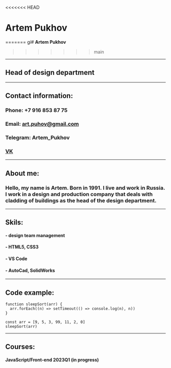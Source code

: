 <<<<<<< HEAD
# __Artem Pukhov__
=======
gi# __Artem Pukhov__
>>>>>>> main
------

## __Head of design department__
--------

## __Contact information:__

### __Phone:__ +7 916 853 87 75
### __Email:__ art.puhov@gmail.com
### __Telegram:__ Artem_Pukhov
### __[VK](https://vk.com/id5432204)__
------
## About me:
### Hello, my name is Artem. Born in 1991. I live and work in Russia. I work in a design and production company that deals with cladding of buildings as the head of the design department.
-----
## Skils:
#### - design team management
#### - HTML5, CSS3
#### - VS Code
#### - AutoCad, SolidWorks
---
## Code example:

``` 
function sleepSort(arr) {
  arr.forEach((n) => setTimeout(() => console.log(n), n))
}

const arr = [9, 5, 3, 99, 11, 2, 0]
sleepSort(arr) 
```

----

## Courses:
#### JavaScript/Front-end 2023Q1 (in progress)